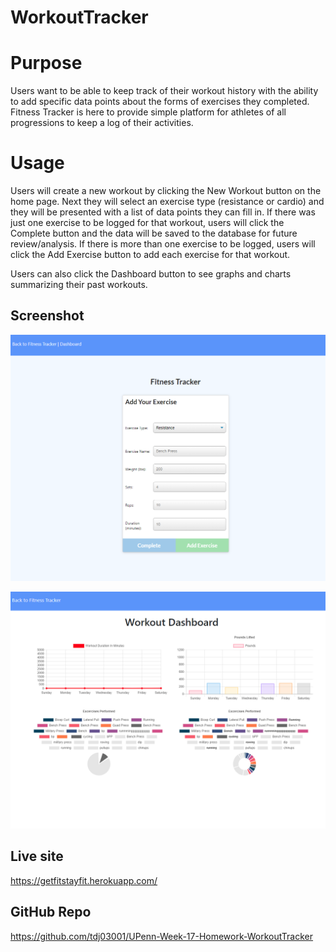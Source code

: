 # WorkoutTracker

# Purpose

Users want to be able to keep track of their workout history with the ability to add specific data points about the forms of exercises they completed. Fitness Tracker is here to provide simple platform for athletes of all progressions to keep a log of their activities.

# Usage

Users will create a new workout by clicking the New Workout button on the home page. Next they will select an exercise type (resistance or cardio) and they will be presented with a list of data points they can fill in. If there was just one exercise to be logged for that workout, users will click the Complete button and the data will be saved to the database for future review/analysis. If there is more than one exercise to be logged, users will click the Add Exercise button to add each exercise for that workout.  

Users can also click the Dashboard button to see graphs and charts summarizing their past workouts.

## Screenshot

![Screenshot](./public/img/app-screenshot.png)

![Screenshot](./public/img/app-screenshot2.png)


## Live site 

https://getfitstayfit.herokuapp.com/


## GitHub Repo

https://github.com/tdj03001/UPenn-Week-17-Homework-WorkoutTracker

